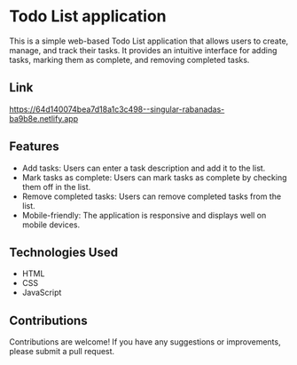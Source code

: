 # Todo List application
This is a simple web-based Todo List application that allows users to create, manage, and track their tasks. It provides an intuitive interface for adding tasks, marking them as complete, and removing completed tasks.

## Link

https://64d140074bea7d18a1c3c498--singular-rabanadas-ba9b8e.netlify.app

## Features

- Add tasks: Users can enter a task description and add it to the list.
- Mark tasks as complete: Users can mark tasks as complete by checking them off in the list.
- Remove completed tasks: Users can remove completed tasks from the list.
- Mobile-friendly: The application is responsive and displays well on mobile devices.

## Technologies Used

- HTML
- CSS
- JavaScript

## Contributions

Contributions are welcome! If you have any suggestions or improvements, please submit a pull request.
